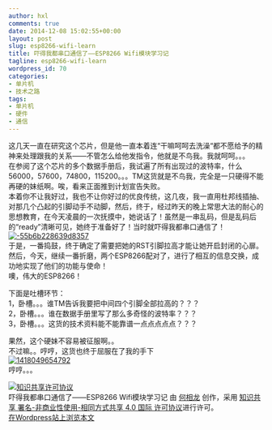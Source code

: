 ```yaml
---
author: hxl
comments: true
date: 2014-12-08 15:02:55+00:00
layout: post
slug: esp8266-wifi-learn
title: 吓得我都串口通信了——ESP8266 Wifi模块学习记
tagline: esp8266-wifi-learn
wordpress_id: 70
categories:
- 单片机
- 技术之路
tags:
- 单片机
- 硬件
- 通信
---
```


这几天一直在研究这个芯片，但是他一直本着连“干嘛呵呵去洗澡“都不愿给予的精神来处理跟我的关系——不管怎么给他发指令，他就是不鸟我。我就呵呵。。。  
在参阅了这个芯片的多个数据手册后，我试遍了所有出现过的波特率，什么56000，57600，74800，115200。。。TM这货就是不鸟我，完全是一只硬得不能再硬的妹纸啊。唉，看来正面推到计划宣告失败。  
本着你不让我好过，我也不让你好过的优良传统，这几夜，我一直用杜邦线插抽、对那几个凸起的引脚动手不动脚，然后，终于，经过昨天的晚上常思大法的耐心的思想教育，在今天凌晨的一次抚摸中，她说话了！虽然是一串乱码，但是乱码后的“ready”清晰可见，她终于准备好了！当时就吓得我都串口通信了！  
[![-55b6b228639d8357](https://tec.hxlxz.com/wp-content/uploads/2014/12/55b6b228639d8357.gif)](https://tec.hxlxz.com/wp-content/uploads/2014/12/55b6b228639d8357.gif)  
于是，一番捣鼓，终于确定了需要把她的RST引脚拉高才能让她开启封闭的心扉。  
然后，今天，继续一番折磨，两个ESP8266配对了，进行了相互的信息交换，成功地实现了他们的功能与使命！  
噢，伟大的ESP8266！  

下面是吐槽环节：  
1，卧槽。。。谁TM告诉我要把中间四个引脚全部拉高的？？？  
2，卧槽。。。谁在数据手册里写了那么多奇怪的波特率？？？  
3，卧槽。。。这货的技术资料能不能靠谱一点点点点点？？？  

果然，这个硬妹不容易被征服啊。。  
不过嘛。。哼哼，这货也终于屈服在了我的手下  
[![1418049654792](https://tec.hxlxz.com/wp-content/uploads/2014/12/1418049654792-300x222.jpg)](https://tec.hxlxz.com/wp-content/uploads/2014/12/1418049654792.jpg)  
哼哼。。。  

[![知识共享许可协议](https://i.creativecommons.org/l/by-nc-sa/4.0/88x31.png)](http://creativecommons.org/licenses/by-nc-sa/4.0/)  
吓得我都串口通信了——ESP8266 Wifi模块学习记 由 [何相龙]() 创作，采用 [知识共享 署名-非商业性使用-相同方式共享 4.0 国际 许可协议](http://creativecommons.org/licenses/by-nc-sa/4.0/)进行许可。  
[在Wordpress站上浏览本文](https://tec.hxlxz.com/?p=70)